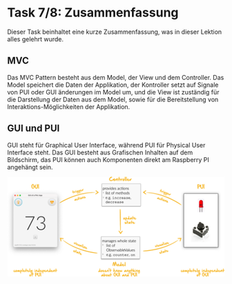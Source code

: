 # Task 7/8: Zusammenfassung
Dieser Task beinhaltet eine kurze Zusammenfassung, was in dieser Lektion alles gelehrt wurde.

## MVC
Das MVC Pattern besteht aus dem Model, der View und dem Controller. Das Model speichert die Daten der Applikation, der 
Kontroller setzt auf Signale von PUI oder GUI änderungen im Model um, und die View ist zuständig für die 
Darstellung der Daten aus dem Model, sowie für die Bereitstellung von Interaktions-Möglichkeiten der Applikation.

## GUI und PUI
GUI steht für Graphical User Interface, während PUI für Physical User Interface steht.
Das GUI besteht aus Grafischen Inhalten auf dem Bildschirm, das PUI können auch Komponenten direkt am Raspberry PI angehängt sein.

![MVC-Konzept](src/mvc-concept.png)